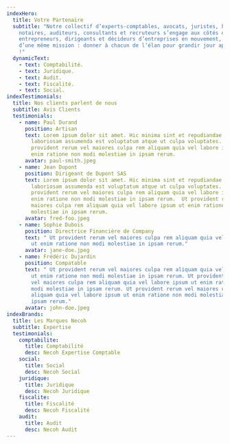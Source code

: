 ```yaml
---
indexHero:
  title: Votre Partenaire
  subtitle: "Notre collectif d’experts-comptables, avocats, juristes, huissiers,
    notaires, auditeurs, consultants et recruteurs s’engage aux côtés des
    entrepreneurs, dirigeants et décideurs d’entreprises en mouvement, autour
    d’une même mission : donner à chacun de l’élan pour grandir jour après jour
    !"
  dynamicText:
    - text: Comptabilité.
    - text: Juridique.
    - text: Audit.
    - text: Fiscalité.
    - text: Social.
indexTestimonials:
  title: Nos clients parlent de nous
  subtitle: Avis Clients
  testimonials:
    - name: Paul Durand
      position: Artisan
      text: Lorem ipsum dolor sit amet. Hic minima sint et repudiandae quasi et
        laboriosam assumenda est voluptatum atque ut culpa voluptates. Ut
        provident rerum vel maiores culpa rem aliquam quia vel labore ipsum ut
        enim ratione non modi molestiae in ipsam rerum.
      avatar: paul-smith.jpeg
    - name: Jean Dupont
      position: Dirigeant de Dupont SAS
      text: Lorem ipsum dolor sit amet. Hic minima sint et repudiandae quasi et
        laboriosam assumenda est voluptatum atque ut culpa voluptates. Ut
        provident rerum vel maiores culpa rem aliquam quia vel labore ipsum ut
        enim ratione non modi molestiae in ipsam rerum.  Ut provident rerum vel
        maiores culpa rem aliquam quia vel labore ipsum ut enim ratione non modi
        molestiae in ipsam rerum.
      avatar: fred-foo.jpeg
    - name: Sophie Dubois
      position: Directrice Financière de Company
      text: " Ut provident rerum vel maiores culpa rem aliquam quia vel labore ipsum
        ut enim ratione non modi molestiae in ipsam rerum."
      avatar: jane-doe.jpeg
    - name: Frédéric Dujardin
      position: Compatable
      text: " Ut provident rerum vel maiores culpa rem aliquam quia vel labore ipsum
        ut enim ratione non modi molestiae in ipsam rerum. Ut provident rerum
        vel maiores culpa rem aliquam quia vel labore ipsum ut enim ratione non
        modi molestiae in ipsam rerum. Ut provident rerum vel maiores culpa rem
        aliquam quia vel labore ipsum ut enim ratione non modi molestiae in
        ipsam rerum."
      avatar: john-doe.jpeg
indexBrands:
  title: Les Marques Necoh
  subtitle: Expertise
  testimonials:
    comptabilite:
      title: Comptabilité
      desc: Necoh Expertise Comptable
    social:
      title: Social
      desc: Necoh Social
    juridique:
      title: Juridique
      desc: Necoh Juridique
    fiscalite:
      title: Fiscalité
      desc: Necoh Fiscalité
    audit:
      title: Audit
      desc: Necoh Audit
---
```


